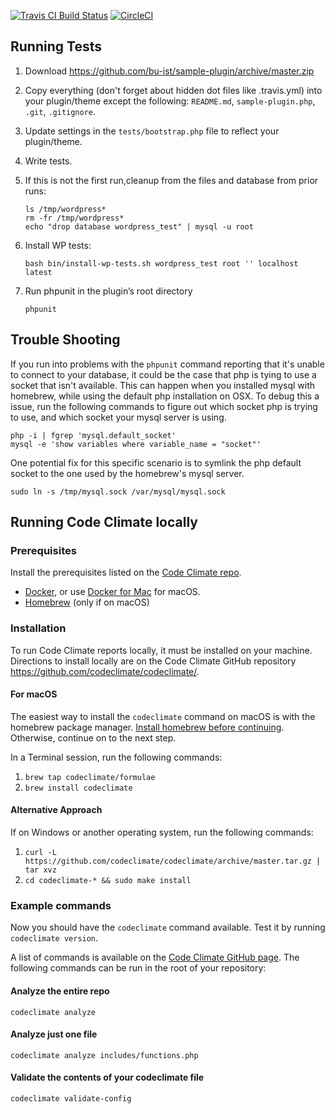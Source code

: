 [![Travis CI Build Status](https://travis-ci.org/bu-ist/sample-plugin.svg?branch=master)](https://travis-ci.org/bu-ist/sample-plugin)
[![CircleCI](https://circleci.com/gh/bu-ist/sample-plugin.svg?style=shield)](https://circleci.com/gh/bu-ist/sample-plugin)
## Running Tests
1. Download https://github.com/bu-ist/sample-plugin/archive/master.zip
2. Copy everything (don't forget about hidden dot files like .travis.yml) into your plugin/theme except the following:  `README.md`, `sample-plugin.php`, `.git`, `.gitignore`.
3. Update settings in the `tests/bootstrap.php` file to reflect your plugin/theme.
4. Write tests.
5. If this is not the first run,cleanup from the files and database from prior runs:
	```
    ls /tmp/wordpress*
    rm -fr /tmp/wordpress*
    echo "drop database wordpress_test" | mysql -u root
	```

6. Install WP tests:
	```
    bash bin/install-wp-tests.sh wordpress_test root '' localhost latest
	```

7. Run phpunit in the plugin’s root directory

	```
    phpunit
	```

## Trouble Shooting

If you run into problems with the `phpunit` command reporting that it's unable to connect to your database, it could be the case that php is tying to use a socket that isn't available. This can happen when you installed mysql with homebrew, while using the default php installation on OSX. To debug this a issue, run the following commands to figure out which socket php is trying to use, and which socket your mysql server is using.

```
php -i | fgrep 'mysql.default_socket'
mysql -e 'show variables where variable_name = "socket"'
```

One potential fix for this specific scenario is to symlink the php default socket to the one used by the homebrew's mysql server.

```
sudo ln -s /tmp/mysql.sock /var/mysql/mysql.sock
```

## Running Code Climate locally

### Prerequisites

Install the prerequisites listed on the [Code Climate repo](https://github.com/codeclimate/codeclimate/#prerequisites).

- [Docker](https://www.docker.com/), or use [Docker for Mac](https://docs.docker.com/docker-for-mac/) for macOS.
- [Homebrew](https://brew.sh/) (only if on macOS)

### Installation

To run Code Climate reports locally, it must be installed on your machine.
Directions to install locally are on the Code Climate GitHub repository
https://github.com/codeclimate/codeclimate/.


#### For macOS
The easiest way to install the `codeclimate` command on macOS is with the homebrew
package manager. [Install homebrew before continuing](https://brew.sh/).
Otherwise, continue on to the next step.

In a Terminal session, run the following commands:

1. `brew tap codeclimate/formulae`
1. `brew install codeclimate`

#### Alternative Approach

If on Windows or another operating system, run the following commands:

1. `curl -L https://github.com/codeclimate/codeclimate/archive/master.tar.gz | tar xvz`
1. `cd codeclimate-* && sudo make install`

### Example commands

Now you should have the `codeclimate` command available. Test it by running
`codeclimate version`.

A list of commands is available on the [Code Climate GitHub page](https://github.com/codeclimate/codeclimate/#commands).
The following commands can be run in the root of your repository:

#### Analyze the entire repo

```
codeclimate analyze
```

#### Analyze just one file

```
codeclimate analyze includes/functions.php
```

#### Validate the contents of your codeclimate file

```
codeclimate validate-config
```
